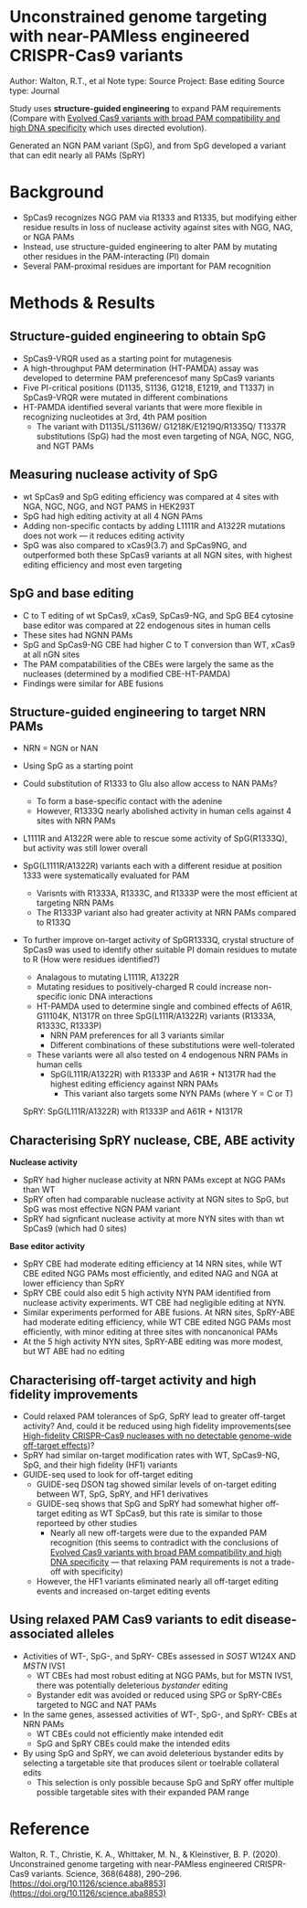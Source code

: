 # Unconstrained genome targeting with near-PAMless engineered CRISPR-Cas9 variants

Author: Walton, R.T., et al
Note type: Source
Project: Base editing
Source type: Journal

Study uses **structure-guided engineering** to expand PAM requirements (Compare with [Evolved Cas9 variants with broad PAM compatibility and high DNA specificity](Evolved%20Cas9%20variants%20with%20broad%20PAM%20compatibility%2081e3a2d2e9f84eb48418e9a40e8ad8d4.md) which uses directed evolution). 

Generated an NGN PAM variant (SpG), and from SpG developed a variant that can edit nearly all PAMs (SpRY)

# Background

- SpCas9 recognizes NGG PAM via R1333 and R1335, but modifying either residue results in loss of nuclease activity against sites with NGG, NAG, or NGA PAMs
- Instead, use structure-guided engineering to alter PAM by mutating other residues in the PAM-interacting (PI) domain
- Several PAM-proximal residues are important for PAM recognition

# Methods & Results

## Structure-guided engineering to obtain SpG

- SpCas9-VRQR used as a starting point for mutagenesis
- A high-throughput PAM determination (HT-PAMDA) assay was developed to determine PAM preferencesof many SpCas9 variants
- Five PI-critical positions (D1135, S1136, G1218, E1219, and T1337) in SpCas9-VRQR were mutated in different combinations
- HT-PAMDA identified several variants that were more flexible in recognizing nucleotides at 3rd, 4th PAM position
    - The variant with D1135L/S1136W/ G1218K/E1219Q/R1335Q/ T1337R substitutions (SpG) had the most even targeting of NGA, NGC, NGG, and NGT PAMs

## Measuring nuclease activity of SpG

- wt SpCas9 and SpG editing efficiency was compared at 4 sites with NGA, NGC, NGG, and NGT PAMS in HEK293T
- SpG had high editing activity at all 4 NGN PAms
- Adding non-specific contacts by adding L1111R and A1322R mutations does not work — it reduces editing activity
- SpG was also compared to xCas9(3.7) and SpCas9NG, and outperformed both these SpCas9 variants at all NGN sites, with highest editing efficiency and most even targeting

## SpG and base editing

- C to T editing of wt SpCas9, xCas9, SpCas9-NG, and SpG BE4 cytosine base editor was compared at 22 endogenous sites in human cells
- These sites had NGNN PAMs
- SpG and SpCas9-NG CBE had higher C to T conversion than WT, xCas9 at all nGN sites
- The PAM compatabilities of the CBEs were largely the same as the nucleases (determined by a modified CBE-HT-PAMDA)
- Findings were similar for ABE fusions

## Structure-guided engineering to target NRN PAMs

- NRN = NGN or NAN
- Using SpG as a starting point
- Could substitution of R1333 to Glu also allow access to NAN PAMs?
    - To form a base-specific contact with the adenine
    - However, R1333Q nearly abolished activity in human cells against 4 sites with NRN PAMs
- L1111R and A1322R were able to rescue some activity of SpG(R1333Q), but activity was still lower overall
- SpG(L1111R/A1322R) variants each with a different residue at position 1333 were systematically evaluated for PAM
    - Varisnts with R1333A, R1333C, and R1333P were the most efficient at targeting NRN PAMs
    - The R1333P variant also had greater activity at NRN PAMs compared to R133Q
- To further improve on-target activity of SpGR1333Q, crystal structure of SpCas9 was used to identify other suitable PI domain residues to mutate to R (How were residues identified?)
    - Analagous to mutating L1111R, A1322R
    - Mutating residues to positively-charged R could increase non-specific ionic DNA interactions
    - HT-PAMDA used to determine single and combined effects of A61R, G11104K, N1317R on three SpG(L111R/A1322R) variants (R1333A, R1333C, R1333P)
        - NRN PAM preferences for all 3 variants similar
        - Different combinations of these substitutions were well-tolerated
    - These variants were all also tested on 4 endogenous NRN PAMs in human cells
        - SpG(L111R/A1322R) with R1333P and A61R + N1317R had the highest editing efficiency against NRN PAMs
            - This variant also targets some NYN PAMs (where Y = C or T)
    
    SpRY: SpG(L111R/A1322R) with R1333P and A61R + N1317R
    

## Characterising SpRY nuclease, CBE, ABE activity

**Nuclease activity**

- SpRY had higher nuclease activity at NRN PAMs except at NGG PAMs than WT
- SpRY often had comparable nuclease activity at NGN sites to SpG, but SpG was most effective NGN PAM variant
- SpRY had signficant nuclease activity at more NYN sites with than wt SpCas9 (which had 0 sites)

**Base editor activity**

- SpRY CBE had moderate editing efficiency at 14 NRN sites, while WT CBE edited NGG PAMs most efficiently, and edited NAG and NGA at lower efficiency than SpRY
- SpRY CBE could also edit 5 high activity NYN PAM identified from nuclease activity experiments. WT CBE had negligible editing at NYN.
- Similar experiments performed for ABE fusions. At NRN sites, SpRY-ABE had moderate editing efficiency, while WT CBE edited NGG PAMs most efficiently, with minor editing at three sites with noncanonical PAMs
- At the 5 high activity NYN sites, SpRY-ABE editing was more modest, but WT ABE had no editing

## Characterising off-target activity and high fidelity improvements

- Could relaxed PAM tolerances of SpG, SpRY lead to greater off-target activity? And, could it be reduced using high fidelity improvements(see [High-fidelity CRISPR–Cas9 nucleases with no detectable genome-wide off-target effects](High-fidelity%20CRISPR%E2%80%93Cas9%20nucleases%20with%20no%20detect%2070fe804ba35d4c688e98f513a8b4c8f9.md))?
- SpRY had similar on-target modification rates with WT, SpCas9-NG, SpG, and their high fidelity (HF1) variants
- GUIDE-seq used to look for off-target editing
    - GUIDE-seq DSON tag showed similar levels of on-target editing between WT, SpG, SpRY, and HF1 derivatives
    - GUIDE-seq shows that SpG and SpRY had somewhat higher off-target editing as WT SpCas9, but this rate is similar to those reporteed by other studies
        - Nearly all new off-targets were due to the expanded PAM recognition (this seems to contradict with the conclusions of [Evolved Cas9 variants with broad PAM compatibility and high DNA specificity](Evolved%20Cas9%20variants%20with%20broad%20PAM%20compatibility%2081e3a2d2e9f84eb48418e9a40e8ad8d4.md) — that relaxing PAM requirements is not a trade-off with specificity)
    - However, the HF1 variants eliminated nearly all off-target editing events and increased on-target editing events

## Using relaxed PAM Cas9 variants to edit disease-associated alleles

- Activities of WT-, SpG-, and SpRY- CBEs assessed in *SOST* W124X AND *MSTN* IVS1
    - WT CBEs had most robust editing at NGG PAMs, but for MSTN IVS1, there was potentially deleterious *bystander* editing
    - Bystander edit was avoided or reduced using SPG or SpRY-CBEs targeted to NGC and NAT PAMs
- In the same genes, assessed activities of WT-, SpG-, and SpRY- CBEs at NRN PAMs
    - WT CBEs could not efficiently make intended edit
    - SpG and SpRY CBEs could make the intended edits
- By using SpG and SpRY, we can avoid deleterious bystander edits by selecting a targetable site that produces silent or toelrable collateral edits
    - This selection is only possible because SpG and SpRY offer multiple possible targetable sites with their expanded PAM range

# Reference

Walton, R. T., Christie, K. A., Whittaker, M. N., & Kleinstiver, B. P. (2020). Unconstrained genome targeting with near-PAMless engineered CRISPR-Cas9 variants. Science, 368(6488), 290–296. [https://doi.org/10.1126/science.aba8853](https://doi.org/10.1126/science.aba8853)